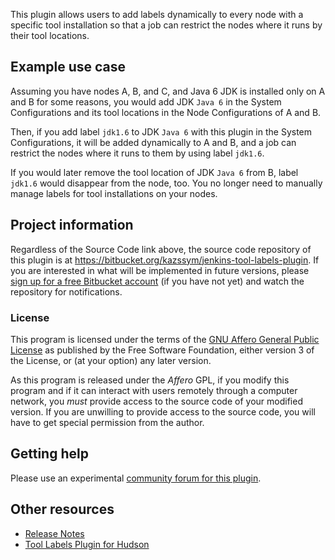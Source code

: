 This plugin allows users to add labels dynamically to every node with a
specific tool installation so that a job can restrict the nodes where it
runs by their tool locations.

## Example use case

Assuming you have nodes A, B, and C, and Java 6 JDK is installed only on
A and B for some reasons, you would add JDK `Java 6` in the System
Configurations and its tool locations in the Node Configurations of A
and B.

Then, if you add label `jdk1.6` to JDK `Java 6` with this plugin in the
System Configurations, it will be added dynamically to A and B, and a
job can restrict the nodes where it runs to them by using label
`jdk1.6`.

If you would later remove the tool location of JDK `Java 6` from B,
label `jdk1.6` would disappear from the node, too. You no longer need to
manually manage labels for tool installations on your nodes.

## Project information

Regardless of the Source Code link above, the source code repository of
this plugin is at
<https://bitbucket.org/kazssym/jenkins-tool-labels-plugin>. If you are
interested in what will be implemented in future versions, please [sign
up for a free Bitbucket account](https://bitbucket.org/account/signup/)
(if you have not yet) and watch the repository for notifications.

### License

This program is licensed under the terms of the [GNU Affero General
Public License](http://www.gnu.org/licenses/agpl.html) as published by
the Free Software Foundation, either version 3 of the License, or (at
your option) any later version.

As this program is released under the *Affero* GPL, if you modify this
program and if it can interact with users remotely through a computer
network, you *must* provide access to the source code of your modified
version. If you are unwilling to provide access to the source code, you
will have to get special permission from the author.

## Getting help

Please use an experimental [community forum for this
plugin](https://support.zoho.com/portal/linuxfront/community/hudson-and-jenkins-plugins/tool-labels-plugin).

## Other resources

-   [Release
    Notes](https://support.zoho.com/portal/linuxfront/helpcenter/articles/release-notes-for-tool-labels-plugin)
-   [Tool Labels Plugin for
    Hudson](http://kazssym.bitbucket.org/hudson-tool-labels-plugin/)

